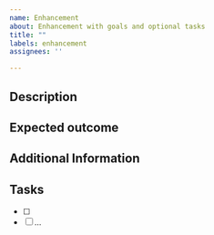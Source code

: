 ```yaml
---
name: Enhancement
about: Enhancement with goals and optional tasks
title: ""
labels: enhancement
assignees: ''

---
```


## Description
<!-- description about what shall be done -->

## Expected outcome
<!-- describe what is expected or not expected at the end -->

## Additional Information
<!-- give more hint about the context, adding attachments -->

## Tasks
<!-- optional for creators, mandatory for contributors to define when working on the issue -->

- [ ] <!-- Task 1 -->
- [ ] ...
